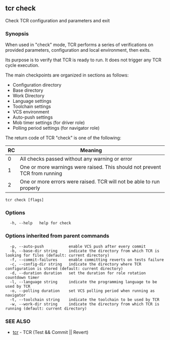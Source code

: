 ## tcr check

Check TCR configuration and parameters and exit

### Synopsis


When used in "check" mode, TCR performs a series of verifications on provided parameters,
configuration and local environment, then exits.

Its purpose is to verify that TCR is ready to run. It does not trigger any TCR cycle execution.

The main checkpoints are organized in sections as follows:

- Configuration directory
- Base directory
- Work Directory
- Language settings
- Toolchain settings
- VCS environment
- Auto-push settings
- Mob timer settings (for driver role)
- Polling period settings (for navigator role)

The return code of TCR "check" is one of the following:

| RC  | Meaning                                                                    |
|-----|----------------------------------------------------------------------------|
| 0   | All checks passed without any warning or error                             |
| 1   | One or more warnings were raised. This should not prevent TCR from running |
| 2   | One or more errors were raised. TCR will not be able to run properly       |


```
tcr check [flags]
```

### Options

```
  -h, --help   help for check
```

### Options inherited from parent commands

```
  -p, --auto-push           enable VCS push after every commit
  -b, --base-dir string     indicate the directory from which TCR is looking for files (default: current directory)
  -f, --commit-failures     enable committing reverts on tests failure
  -c, --config-dir string   indicate the directory where TCR configuration is stored (default: current directory)
  -d, --duration duration   set the duration for role rotation countdown timer
  -l, --language string     indicate the programming language to be used by TCR
  -o, --polling duration    set VCS polling period when running as navigator
  -t, --toolchain string    indicate the toolchain to be used by TCR
  -w, --work-dir string     indicate the directory from which TCR is running (default: current directory)
```

### SEE ALSO

* [tcr](tcr.md)	 - TCR (Test && Commit || Revert)

